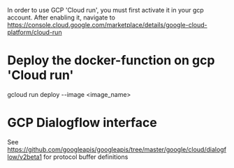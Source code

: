 
In order to use GCP 'Cloud run', you must first activate it in your gcp account.
After enabling it, navigate to https://console.cloud.google.com/marketplace/details/google-cloud-platform/cloud-run

# Deploy the docker-function on gcp 'Cloud run'
gcloud run deploy <service-name> --image <image_name>

# GCP Dialogflow interface
See https://github.com/googleapis/googleapis/tree/master/google/cloud/dialogflow/v2beta1 for protocol buffer definitions

